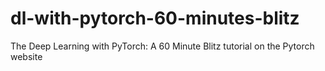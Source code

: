 # dl-with-pytorch-60-minutes-blitz
The Deep Learning with PyTorch: A 60 Minute Blitz tutorial on the Pytorch website

